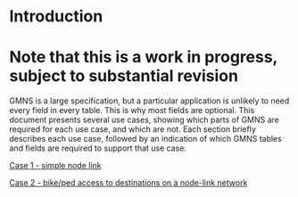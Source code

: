 
# Introduction
# Note that this is a work in progress, subject to substantial revision

GMNS is a large specification, but a particular application is unlikely
to need every field in every table. This is why most fields are
optional. This document presents several use cases, showing which parts
of GMNS are required for each use case, and which are not. Each section
briefly describes each use case, followed by an indication of which GMNS
tables and fields are required to support that use case.

[Case 1 - simple node link](GMNSProfileCase1.md)

[Case 2 - bike/ped access to destinations on a node-link network](GMNSProfileCase2.md)
